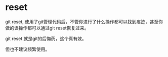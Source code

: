 # reset

git reset, 使用了git管理代码后，不管你进行了什么操作都可以找到痕迹，甚至你做的误操作都可以通过git reset恢复过来。

git reset 就是git的后悔药，这个真有效。

但也不建议频繁使用。


